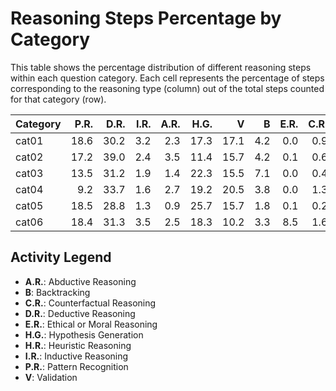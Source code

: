 # Reasoning Steps Percentage by Category

This table shows the percentage distribution of different reasoning steps within each question category.
Each cell represents the percentage of steps corresponding to the reasoning type (column) out of the total steps counted for that category (row).

| Category   |   P.R. |   D.R. |   I.R. |   A.R. |   H.G. |    V |   B |   E.R. |   C.R. |   H.R. |
|:-----------|-------:|-------:|-------:|-------:|-------:|-----:|----:|-------:|-------:|-------:|
| cat01      |   18.6 |   30.2 |    3.2 |    2.3 |   17.3 | 17.1 | 4.2 |    0.0 |    0.9 |    6.0 |
| cat02      |   17.2 |   39.0 |    2.4 |    3.5 |   11.4 | 15.7 | 4.2 |    0.1 |    0.6 |    5.9 |
| cat03      |   13.5 |   31.2 |    1.9 |    1.4 |   22.3 | 15.5 | 7.1 |    0.0 |    0.4 |    6.7 |
| cat04      |    9.2 |   33.7 |    1.6 |    2.7 |   19.2 | 20.5 | 3.8 |    0.0 |    1.3 |    7.9 |
| cat05      |   18.5 |   28.8 |    1.3 |    0.9 |   25.7 | 15.7 | 1.8 |    0.1 |    0.2 |    6.9 |
| cat06      |   18.4 |   31.3 |    3.5 |    2.5 |   18.3 | 10.2 | 3.3 |    8.5 |    1.6 |    2.5 |

## Activity Legend

* **A.R.**: Abductive Reasoning
* **B**: Backtracking
* **C.R.**: Counterfactual Reasoning
* **D.R.**: Deductive Reasoning
* **E.R.**: Ethical or Moral Reasoning
* **H.G.**: Hypothesis Generation
* **H.R.**: Heuristic Reasoning
* **I.R.**: Inductive Reasoning
* **P.R.**: Pattern Recognition
* **V**: Validation
